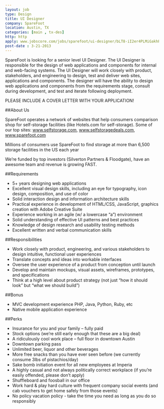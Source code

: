 ```yaml
---
layout: job
type: Design
title: UI Designer
company: SpareFoot
location: Austin, TX
categories: [main , tx-des]
http: http
apply: www.jobscore.com/jobs/sparefoot/ui-designer/bLT8-iI2er4PLMiGakhP3Q
post-date : 3-21-2013
---
```


SpareFoot is looking for a senior level UI Designer.  The UI Designer is responsible for the design of web applications and components for internal and web-facing systems.  The UI Designer will work closely with product, stakeholders, and engineering to design, test and deliver web sites, applications and components.  The designer will have the ability to design web applications and components from the requirements stage, consult during development, and test and iterate following deployment.  

PLEASE INCLUDE A COVER LETTER WITH YOUR APPLICATION!

##About Us

SpareFoot operates a network of websites that help consumers comparison shop for self-storage facilities (like Hotels.com for self-storage).  Some of our top sites: www.selfstorage.com, www.selfstoragedeals.com, www.sparefoot.com

Millions of consumers use SpareFoot to find storage at more than 6,500 storage facilities in the US each year

We’re funded by top investors (Silverton Partners & Floodgate), have an awesome team and revenue is growing FAST.

##Requirements
* 5+ years designing web applications
* Excellent visual design skills, including an eye for typography, icon design, composition, and use of color
* Solid interaction design and information architecture skills
* Practical experience in development of HTML/CSS, JavaScript, graphics creation with Adobe Creative Suite
* Experience working in an agile (w/ a lowercase “a”) environment
* Solid understanding of effective UI patterns and best practices
* Knowledge of design research and usability testing methods
* Excellent written and verbal communication skills

##Responsibilities
* Work closely with product, engineering, and various stakeholders to design intuitive, functional user experiences
* Translate concepts and ideas into workable interfaces
* Oversee the user experience of a product from conception until launch
* Develop and maintain mockups, visual assets, wireframes, prototypes, and specifications
* Think at a high level about product strategy (not just “how it should look” but “what we should build”)

##Bonus
* MVC development experience PHP, Java, Python, Ruby, etc
* Native mobile application experience 

##Perks
* Insurance for you and your family – fully paid
* Stock options (we’re still early enough that these are a big deal)
* A ridiculously cool work place – full floor in downtown Austin
* Downtown parking pass
* Unlimited beer, liquor and other beverages
* More free snacks than you have ever seen before (we currently consume 3lbs of pistachios/day)
* Sake bomb initiation event for all new employees at Imperia
* A highly casual and not always politically correct workplace (if you’re easily offended, please don’t apply)
* Shuffleboard and foosball in our office
* Work hard & play hard culture with frequent company social events (and cab vouchers to get home safely from those events)
* No policy vacation policy - take the time you need as long as you do so responsibly